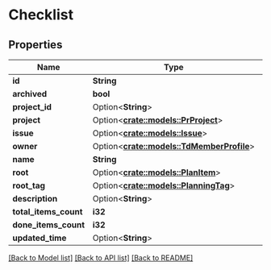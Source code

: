 # Checklist

## Properties

Name | Type | Description | Notes
------------ | ------------- | ------------- | -------------
**id** | **String** |  | 
**archived** | **bool** |  | 
**project_id** | Option<**String**> |  | [optional]
**project** | Option<[**crate::models::PrProject**](PR_Project.md)> |  | [optional]
**issue** | Option<[**crate::models::Issue**](Issue.md)> |  | [optional]
**owner** | Option<[**crate::models::TdMemberProfile**](TD_MemberProfile.md)> |  | [optional]
**name** | **String** |  | 
**root** | Option<[**crate::models::PlanItem**](PlanItem.md)> |  | [optional]
**root_tag** | Option<[**crate::models::PlanningTag**](PlanningTag.md)> |  | [optional]
**description** | Option<**String**> |  | [optional]
**total_items_count** | **i32** |  | 
**done_items_count** | **i32** |  | 
**updated_time** | Option<**String**> |  | [optional]

[[Back to Model list]](../README.md#documentation-for-models) [[Back to API list]](../README.md#documentation-for-api-endpoints) [[Back to README]](../README.md)


